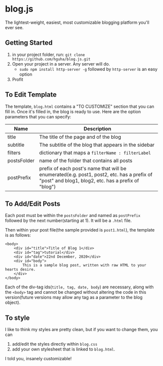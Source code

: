 # blog.js
The lightest-weight, easiest, most customizable blogging platform you'll ever see. 


## Getting Started
1. in your project folder, run: `git clone https://github.com/hguha/blog.js.git`
2. Open your project in a server. Any server will do. 
    * `sudo npm install http-server -g` followed by `http-server` is an easy option
3. Profit

## To Edit Template
The template, `blog.html` contains a "TO CUSTOMIZE" section that you can fill in. Once it's filled in, the blog is ready to use. Here are the option parameters that you can specify:

Name | Description
------------ | -------------
title | The title of the page and of the blog
subtitle | The subtitle of the blog that appears in the sidebar
filters | dictionary that maps a `filterName : filterLabel`
postsFolder | name of the folder that contains all posts
postPrefix | prefix of each post's name that will be enumerated(e.g. post1, post2, etc. has a prefix of "post" and blog1, blog2, etc. has a prefix of "blog")

## To Add/Edit Posts
Each post must be within the `postsFolder` and named as `postPrefix` followed by the next number(starting at 1). It will be a `.html` file.

Then within your post file(the sample provided is `post1.html`), the template is as follows:

```
<body>
    <div id="title">Title of Blog 1</div>
    <div id="tag">tutorial</div>
    <div id="date">22nd December, 2020</div>
    <div id="body">
        This is a sample blog post, written with raw HTML to your hearts desire.
    </div>
</body>
```

Each of the div-tag ids(`title, tag, date, body`) are necessary, along with the `<body>` tag and cannot be changed without altering the code in this version(future versions may allow any tag as a parameter to the blog object). 

## To style
I like to think my styles are pretty clean, but if you want to change them, you can
1. add/edit the styles directly within `blog.css`
2. add your own stylesheet that is linked to `blog.html`. 

I told you, insanely customizable!